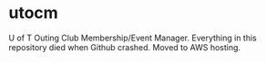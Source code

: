 utocm
=====

U of T Outing Club Membership/Event Manager. Everything in this repository died when Github crashed. Moved to AWS hosting. 